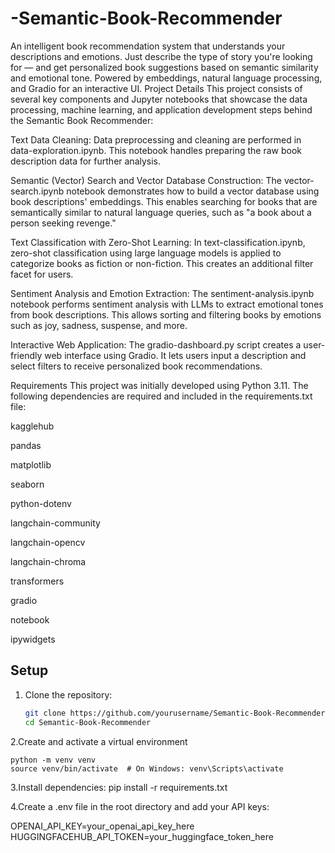 # -Semantic-Book-Recommender
An intelligent book recommendation system that understands your descriptions and emotions. Just describe the type of story you're looking for — and get personalized book suggestions based on semantic similarity and emotional tone. Powered by embeddings, natural language processing, and Gradio for an interactive UI.
Project Details
This project consists of several key components and Jupyter notebooks that showcase the data processing, machine learning, and application development steps behind the Semantic Book Recommender:

Text Data Cleaning:
Data preprocessing and cleaning are performed in data-exploration.ipynb. This notebook handles preparing the raw book description data for further analysis.

Semantic (Vector) Search and Vector Database Construction:
The vector-search.ipynb notebook demonstrates how to build a vector database using book descriptions' embeddings. This enables searching for books that are semantically similar to natural language queries, such as "a book about a person seeking revenge."

Text Classification with Zero-Shot Learning:
In text-classification.ipynb, zero-shot classification using large language models is applied to categorize books as fiction or non-fiction. This creates an additional filter facet for users.

Sentiment Analysis and Emotion Extraction:
The sentiment-analysis.ipynb notebook performs sentiment analysis with LLMs to extract emotional tones from book descriptions. This allows sorting and filtering books by emotions such as joy, sadness, suspense, and more.

Interactive Web Application:
The gradio-dashboard.py script creates a user-friendly web interface using Gradio. It lets users input a description and select filters to receive personalized book recommendations.

Requirements
This project was initially developed using Python 3.11. The following dependencies are required and included in the requirements.txt file:

kagglehub

pandas

matplotlib

seaborn

python-dotenv

langchain-community

langchain-opencv

langchain-chroma

transformers

gradio

notebook

ipywidgets


## Setup

1. Clone the repository:

   ```bash
   git clone https://github.com/yourusername/Semantic-Book-Recommender.git
   cd Semantic-Book-Recommender

  2.Create and activate a virtual environment

    python -m venv venv
    source venv/bin/activate  # On Windows: venv\Scripts\activate
3.Install dependencies:
   pip install -r requirements.txt


4.Create a .env file in the root directory and add your API keys:

OPENAI_API_KEY=your_openai_api_key_here
HUGGINGFACEHUB_API_TOKEN=your_huggingface_token_here




   

